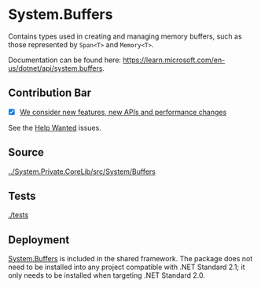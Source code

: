# System.Buffers
Contains types used in creating and managing memory buffers, such as those represented by `Span<T>` and `Memory<T>`.

Documentation can be found here: https://learn.microsoft.com/en-us/dotnet/api/system.buffers.

## Contribution Bar
- [x] [We consider new features, new APIs and performance changes](../../libraries/README.md#primary-bar)

See the [Help Wanted](https://github.com/dotnet/runtime/issues?q=is%3Aissue+is%3Aopen+label%3Aarea-System.Buffers+label%3A%22help+wanted%22+) issues.

## Source
[../System.Private.CoreLib/src/System/Buffers](../System.Private.CoreLib/src/System/Buffers)

## Tests
[./tests](./tests)

## Deployment
[System.Buffers](https://www.nuget.org/packages/System.Buffers) is included in the shared framework. The package does not need to be installed into any project compatible with .NET Standard 2.1; it only needs to be installed when targeting .NET Standard 2.0.